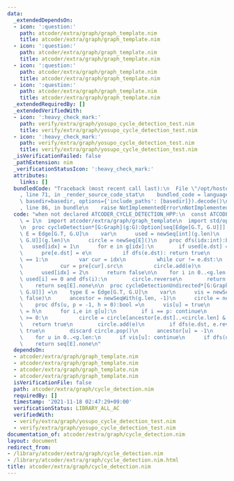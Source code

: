 ```yaml
---
data:
  _extendedDependsOn:
  - icon: ':question:'
    path: atcoder/extra/graph/graph_template.nim
    title: atcoder/extra/graph/graph_template.nim
  - icon: ':question:'
    path: atcoder/extra/graph/graph_template.nim
    title: atcoder/extra/graph/graph_template.nim
  - icon: ':question:'
    path: atcoder/extra/graph/graph_template.nim
    title: atcoder/extra/graph/graph_template.nim
  - icon: ':question:'
    path: atcoder/extra/graph/graph_template.nim
    title: atcoder/extra/graph/graph_template.nim
  _extendedRequiredBy: []
  _extendedVerifiedWith:
  - icon: ':heavy_check_mark:'
    path: verify/extra/graph/yosupo_cycle_detection_test.nim
    title: verify/extra/graph/yosupo_cycle_detection_test.nim
  - icon: ':heavy_check_mark:'
    path: verify/extra/graph/yosupo_cycle_detection_test.nim
    title: verify/extra/graph/yosupo_cycle_detection_test.nim
  _isVerificationFailed: false
  _pathExtension: nim
  _verificationStatusIcon: ':heavy_check_mark:'
  attributes:
    links: []
  bundledCode: "Traceback (most recent call last):\n  File \"/opt/hostedtoolcache/Python/3.10.2/x64/lib/python3.10/site-packages/onlinejudge_verify/documentation/build.py\"\
    , line 71, in _render_source_code_stat\n    bundled_code = language.bundle(stat.path,\
    \ basedir=basedir, options={'include_paths': [basedir]}).decode()\n  File \"/opt/hostedtoolcache/Python/3.10.2/x64/lib/python3.10/site-packages/onlinejudge_verify/languages/nim.py\"\
    , line 86, in bundle\n    raise NotImplementedError\nNotImplementedError\n"
  code: "when not declared ATCODER_CYCLE_DETECTION_HPP:\n  const ATCODER_CYCLE_DETECTION_HPP*\
    \ = 1\n  import atcoder/extra/graph/graph_template\n  import std/options, std/sequtils\n\
    \n  proc cycleDetection*[G:Graph](g:G):Option[seq[Edge[G.T, G.U]]] =\n    type\
    \ E = Edge[G.T, G.U]\n    var\n      used = newSeq[int](g.len)\n      pre = newSeq[Edge[G.T,\
    \ G.U]](g.len)\n      circle = newSeq[E]()\n    proc dfs(idx:int):bool =\n   \
    \   used[idx] = 1\n      for e in g[idx]:\n        if used[e.dst] == 0:\n    \
    \      pre[e.dst] = e\n          if dfs(e.dst): return true\n        elif used[e.dst]\
    \ == 1:\n          var cur = idx\n          while cur != e.dst:\n            circle.add(pre[cur])\n\
    \            cur = pre[cur].src\n          circle.add(e)\n          return true\n\
    \      used[idx] = 2\n      return false\n\n    for i in 0..<g.len:\n      if\
    \ used[i] == 0 and dfs(i):\n        circle.reverse\n        return circle.some\n\
    \    return seq[E].none\n\n  proc cycleDetectionUndirected*[G:Graph](g:G):Option[seq[Edge[G.T,\
    \ G.U]]] =\n    type E = Edge[G.T, G.U]\n    var\n      vis = newSeqWith(g.len,\
    \ false)\n      ancestor = newSeqWith(g.len, -1)\n      circle = newSeq[E]()\n\
    \    proc dfs(u, p = -1, h = 0):bool =\n      vis[u] = true\n      ancestor[u]\
    \ = h\n      for i,e in g[u]:\n        if i == p: continue\n        if ancestor[e.dst]\
    \ >= 0:\n          circle = circle[ancestor[e.dst]..<circle.len] & e\n       \
    \   return true\n        circle.add(e)\n        if dfs(e.dst, e.rev, h + 1): return\
    \ true\n        discard circle.pop()\n      ancestor[u] = -1\n      return false\n\
    \    for u in 0..<g.len:\n      if vis[u]: continue\n      if dfs(u): return circle.some\n\
    \    return seq[E].none\n"
  dependsOn:
  - atcoder/extra/graph/graph_template.nim
  - atcoder/extra/graph/graph_template.nim
  - atcoder/extra/graph/graph_template.nim
  - atcoder/extra/graph/graph_template.nim
  isVerificationFile: false
  path: atcoder/extra/graph/cycle_detection.nim
  requiredBy: []
  timestamp: '2021-11-18 02:47:29+09:00'
  verificationStatus: LIBRARY_ALL_AC
  verifiedWith:
  - verify/extra/graph/yosupo_cycle_detection_test.nim
  - verify/extra/graph/yosupo_cycle_detection_test.nim
documentation_of: atcoder/extra/graph/cycle_detection.nim
layout: document
redirect_from:
- /library/atcoder/extra/graph/cycle_detection.nim
- /library/atcoder/extra/graph/cycle_detection.nim.html
title: atcoder/extra/graph/cycle_detection.nim
---
```

